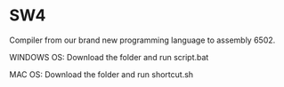 # SW4
Compiler from our brand new programming language to assembly 6502.

WINDOWS OS:
Download the folder and run script.bat

MAC OS:
Download the folder and run shortcut.sh
